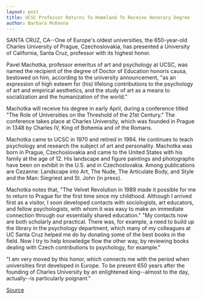 ```yaml
---
layout: post
title: UCSC Professor Returns To Homeland To Receive Honorary Degree
author: Barbara McKenna
---
```


SANTA CRUZ, CA--One of Europe's oldest universities, the 650-year-old Charles  University of Prague, Czechoslovakia, has presented a University of California,  Santa Cruz, professor with its highest honor.

Pavel Machotka, professor emeritus of art and psychology at UCSC, was  named the recipient of the degree of Doctor of Education honoris causa, bestowed  on him, according to the university announcement, "as an expression of high  esteem for (his) lifelong contributions to the psychology of art and empirical  aesthetics, and the study of art as a means to socialization and the humanization  of the world."

Machotka will receive his degree in early April, during a conference  titled "The Role of Universities on the Threshold of the 21st Century." The  conference takes place at Charles University, which was founded in Prague in  1348 by Charles IV, King of Bohemia and of the Romans.

Machotka came to UCSC in 1970 and retired in 1994. He continues to teach  psychology and research the subject of art and personality. Machotka was born in  Prague, Czechoslovakia and came to the United States with his family at the age  of 12. His landscape and figure paintings and photographs have been on exhibit in  the U.S. and in Czechoslovakia. Among publications are Cezanne: Landscape into  Art, The Nude, The Articulate Body, and Style and the Man: Siegriest and St. John  (in press).

Machotka notes that, "The Velvet Revolution in 1989 made it possible for  me to return to Prague for the first time since my childhood. Although I  arrived first as a visitor, I soon developed contacts with sociologists, art  educators, and fellow psychologists, with whom it was easy to make an  immediate connection through our essentially shared education." "My contacts now are both scholarly and practical. There was, for  example, a need to build up the library in the psychology department, which  many of my colleagues at UC Santa Cruz helped me do by donating some of the  best books in the field. Now I try to help knowledge flow the other way, by  reviewing books dealing with Czech contributions to psychology, for example."

"I am very moved by this honor, which connects me with the period when  universities first developed in Europe. To be present 650 years after the  founding of Charles University by an enlightened king--almost to the day,  actually--is particularly poignant."

[Source](http://www1.ucsc.edu/news_events/press_releases/archive/97-98/02-98/021898-UCSC_professor_retu.html "Permalink to 021898-UCSC_professor_retu")
